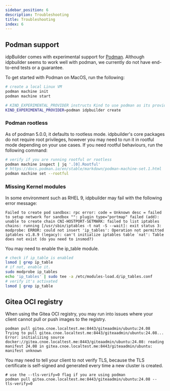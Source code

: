 ```yaml
---
sidebar_position: 6
description: Troubleshooting
title: Troubleshooting
index: 6
---
```


## Podman support

idpBuilder comes with experimental support for [Podman](https://podman.io/). 
Although idpbuilder seems to work well with podman, we currently do not have end-to-end tests or a guarantee.

To get started with Podman on MacOS, run the following:

```bash
# create a local Linux VM
podman machine init 
podman machine start

# KIND_EXPERIMENTAL_PROVIDER instructs Kind to use podman as its provider
KIND_EXPERIMENTAL_PROVIDER=podman idpbuilder create
```

### Podman rootless

As of podman 5.0.0, it defaults to rootless mode. idpbuilder's core packages do not require root privileges, however you may need to run it in rootful mode depending on your use cases.
If you need rootful behaviours, run the following command: 

```bash
# verify if you are running rootful or rootless
podman machine inspect | jq '.[0].Rootful'
# https://docs.podman.io/en/stable/markdown/podman-machine-set.1.html
podman machine set --rootful
```

### Missing Kernel modules

In some environment such as RHEL 9, idpbuilder may fail with the following error message:

```
Failed to create pod sandbox: rpc error: code = Unknown desc = failed to setup network for sandbox "": plugin type="portmap" failed (add): unable to create chain CNI-HOSTPORT-SETMARK: failed to list iptables chains: running [/usr/sbin/iptables -t nat -S --wait]: exit status 3: modprobe: ERROR: could not insert 'ip_tables': Operation not permitted
iptables v1.8.9 (legacy): can't initialize iptables table `nat': Table does not exist (do you need to insmod?)

```

You may need to enable the ip_table module.

```bash
# check if ip_table is enabled
lsmod | grep ip_table
# if not, enable it.
sudo modprobe ip_tables
echo 'ip_tables' | sudo tee -a /etc/modules-load.d/ip_tables.conf
# verify it's activated
lsmod | grep ip_table
```

## Gitea OCI registry

When using the Gitea OCI registry, you may run into issues where your client cannot pull or push images to the registry.

```
podman pull gitea.cnoe.localtest.me:8443/giteaadmin/ubuntu:24.08
Trying to pull gitea.cnoe.localtest.me:8443/giteaadmin/ubuntu:24.08...
Error: initializing source docker://gitea.cnoe.localtest.me:8443/giteaadmin/ubuntu:24.08: reading manifest 24.08 in gitea.cnoe.localtest.me:8443/giteaadmin/ubuntu: manifest unknown
```

You may need to tell your client to not verify TLS, because the TLS certificate is self-signed and generated every time a new cluster is created.

```
# use the --tls-verify=0 flag if you are using podman
podman pull gitea.cnoe.localtest.me:8443/giteaadmin/ubuntu:24.08 --tls-verify=0
```
